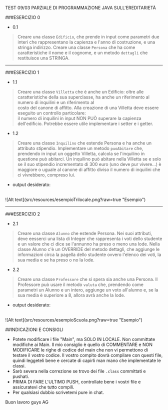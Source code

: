TEST 09/03 PARZIALE DI PROGRAMMAZIONE JAVA SULL'EREDITARIETÀ

###ESERCIZIO 0    
- 0.1 
 >Creare una classe `Edificio`, che prende in input come parametri due interi
che rappresentano la capienza e l'anno di costruzione, e una stringa indirizzo.
Creare una classe `Persona` che ha come caratteristiche il nome e il cognome, e un metodo 
`dettagli` che restituisce una STRINGA.

************
###ESERCIZIO 1
- 1.1 
>Creare una classe `Villetta` che è anche un Edificio: oltre alle caratteristiche 
  della sua superclasse, ha anche un riferimento al numero di inquilini e un riferimento al   
  costo del canone di affitto. Alla creazione di una Villetta deve essere
  eseguito un controllo particolare:  
  il numero di inquilini in input NON PUÒ superare la capienza dell'edificio.
  Potrebbe essere utile implementare i setter e i getter.

- 1.2
 >Creare una classe `Inquilino` che estende Persona e ha anche un attributo stipendio.
Implementare un metodo `puoAbitare` che, prendendo in input un oggetto Villetta, calcola
> se l'inquilino in questione può abitarci. Un inquilino può abitare nella Villetta se 
>e solo se il suo stipendio incrementato di 300 euro (uno deve pur vivere...) è maggiore
> o uguale al canone di affitto diviso il numero di inquilini che ci vivrebbero, compreso lui.
>
- output desiderato:
<br/>
![Alt text](src/resources/esempioTrilocale.png?raw=true "Esempio")

************
###ESERCIZIO 2
- 2.1
>Creare una classe `Alunno` che estende Persona. Nei suoi attributi, deve eesserci una lista di
> Integer che rappresenta i voti dello studente e un valore che ci dice se l'annunno ha preso
> o meno una lode. Nella classe Alunno c'è un OVERRIDE del metodo dettagli, che aggiunge 
>le informazioni circa la pagella dello studente ovvero l'elenco dei voti, la sua media e se 
>ha preso o no la lode.

- 2.2 
>Creare una classe `Professore` che si spera sia anche una Persona. Il Professore può
>usare il metodo `valuta` che, prendendo come parametri un Alunno e un intero, 
>aggiunge un voto all'alunno e, se la sua media è superiore a 8, allora avrà anche la lode.

- output desiderato:
<br/>
![Alt text](src/resources/esempioScuola.png?raw=true "Esempio")


##INDICAZIONI E CONSIGLI
- Potete modificare i file "Main", ma SOLO IN LOCALE. Non committate modifiche ai Main. 
Il mio consiglio è quello di COMMENTARE e NON MODIFICARE le righe di codice del main 
che non vi permettono di testare il vostro codice. Il vostro compito dovrà compilare 
con questi file, quindi leggeteli  bene e cercate di capirli man mano che implementate le classi.
- Sarò severa nella correzione se trovo dei file `.class` committati e pushati.
- PRIMA DI FARE L'ULTIMO PUSH, controllate bene i vostri file e assicuratevi che tutto compili.
- Per qualsiasi dubbio scrivetemi pure in chat.

Buon lavoro guys
AG
